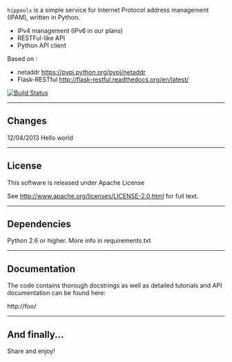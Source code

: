 `hippools` is a simple service for Internet Protocol address management (IPAM), written in Python.

- IPv4 management (IPv6 in our plans)
- RESTFul-like API
- Python API client

Based on :
- netaddr https://pypi.python.org/pypi/netaddr
- Flask-RESTful http://flask-restful.readthedocs.org/en/latest/

[![Build Status](https://travis-ci.org/hayorov/hippools.svg?branch=master)](https://travis-ci.org/hayorov/hippools)

-------
Changes
-------
12/04/2013 Hello world

-------
License
-------

This software is released under Apache License

See http://www.apache.org/licenses/LICENSE-2.0.html for full text.

------------
Dependencies
------------

Python 2.6 or higher.
More info in requirements.txt

-------------
Documentation
-------------

The code contains thorough docstrings as well as detailed tutorials and
API documentation can be found here:

http://foo/

--------------
And finally...
--------------

Share and enjoy!
